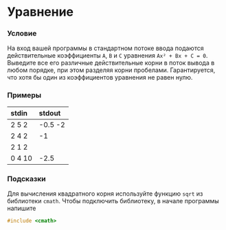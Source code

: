 # Уравнение

### Условие

На вход вашей программы в стандартном потоке ввода подаются действительные коэффициенты `A`, `B` и `C`  уравнения `Ax² + Bx + C = 0`. Выведите все его различные действительные корни в поток вывода в любом порядке, при этом разделяя корни пробелами. Гарантируется, что хотя бы один из коэффициентов уравнения не равен нулю.

### Примеры

stdin  | stdout
:------| :------
2 5 2  | -0.5 -2
2 4 2  | -1
2 1 2  |
0 4 10 | -2.5

### Подсказки

Для вычисления квадратного корня используйте функцию `sqrt` из библиотеки `cmath`. Чтобы подключить библиотеку, в начале программы напишите

``` c++
#include <cmath>
```



